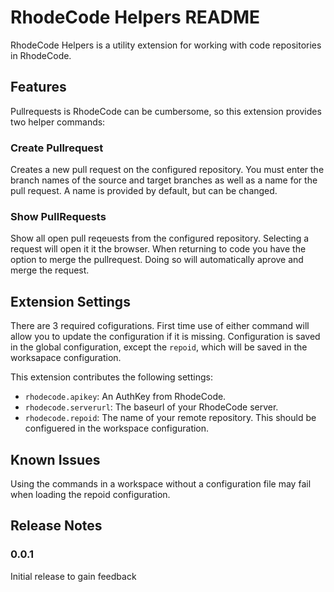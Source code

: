 # RhodeCode Helpers README

RhodeCode Helpers is a utility extension for working with code repositories in RhodeCode.

## Features

Pullrequests is RhodeCode can be cumbersome, so this extension provides two helper commands:

### Create Pullrequest

Creates a new pull request on the configured repository. You must enter the branch names of the source and target branches as well as a name for the pull request. A name is provided by default, but can be changed.

### Show PullRequests

Show all open pull reqeuests from the configured repository. Selecting a request will open it it the browser. When returning to code you have the option to merge the pullrequest. Doing so will automatically aprove and merge the request.

## Extension Settings

There are 3 required cofigurations. First time use of either command will allow you to update the configuration if it is missing. Configuration is saved in the global configuration, except the `repoid`, which will be saved in the worksapace configuration.

This extension contributes the following settings:

* `rhodecode.apikey`: An AuthKey from RhodeCode.
* `rhodecode.serverurl`: The baseurl of your RhodeCode server.
* `rhodecode.repoid`: The name of your remote repository. This should be configuered in the workspace configuration.

## Known Issues

Using the commands in a workspace without a configuration file may fail when loading the repoid configuration.

## Release Notes

### 0.0.1

Initial release to gain feedback